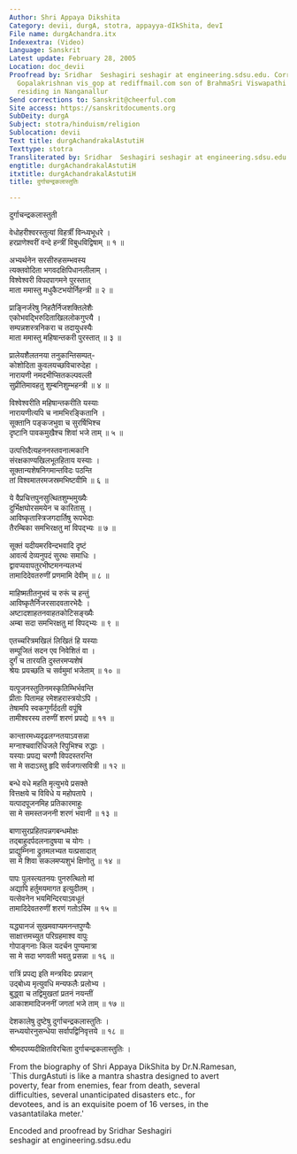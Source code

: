 ```yaml
---
Author: Shri Appaya Dikshita
Category: devii, durgA, stotra, appayya-dIkShita, devI
File name: durgAchandra.itx
Indexextra: (Video)
Language: Sanskrit
Latest update: February 28, 2005
Location: doc_devii
Proofread by: Sridhar  Seshagiri seshagir at engineering.sdsu.edu. Corrected by Viswapathi
  Gopalakrishnan vis_gop at rediffmail.com son of BrahmaSri Viswapathi Sastrigal,
  residing in Nanganallur
Send corrections to: Sanskrit@cheerful.com
Site access: https://sanskritdocuments.org
SubDeity: durgA
Subject: stotra/hinduism/religion
Sublocation: devii
Text title: durgAchandrakalAstutiH
Texttype: stotra
Transliterated by: Sridhar  Seshagiri seshagir at engineering.sdsu.edu
engtitle: durgAchandrakalAstutiH
itxtitle: durgAchandrakalAstutiH
title: दुर्गाचन्द्रकलास्तुतिः

---
```

  
 दुर्गाचन्द्रकलास्तुती   
  
वेधोहरीश्वरस्तुत्यां विहर्त्रीं विन्ध्यभूधरे ।  
हरप्राणेश्वरीं वन्दे हन्त्रीं विबुधविद्विषाम् ॥ १ ॥  
  
अभ्यर्थनेन सरसीरुहसम्भवस्य  
त्यक्तवोदिता भगवदक्षिपिधानलीलाम् ।  
विश्वेश्वरी विपदपागमने पुरस्तात्  
माता ममास्तु मधुकैटभयोर्निहन्त्री ॥ २ ॥  
  
प्राङ्निर्जरेषु निहतैर्निजशक्तिलेशैः  
एकोभवद्भिरुदिताखिललोकगुप्त्यै ।  
सम्पन्नशस्त्रनिकरा च तदायुधस्यैः  
माता ममास्तु महिषान्तकरी पुरस्तात् ॥ ३ ॥  
  
प्रालेयशैलतनया तनुकान्तिसम्पत्-  
कोशोदिता कुवलयच्छविचारुदेहा ।  
नारायणी नमदभीप्सितकल्पवल्ली  
सुप्रीतिमावहतु शुम्बनिशुम्भहन्त्री ॥ ४ ॥  
  
विश्वेश्वरीति महिषान्तकरीति यस्याः  
नारायणीत्यपि च नामभिरङ्कितानि ।  
सूक्तानि पङ्कजभुवा च सुरर्षिभिश्च  
दृष्टानि पावकमुखैश्च शिवां भजे ताम् ॥ ५ ॥  
  
उत्पत्तिदैत्यहननस्तवनात्मकानि  
संरक्षकाण्यखिलभूतहिताय यस्याः ।  
सूक्तान्यशेषनिगमान्तविदः पठन्ति  
तां विश्वमातरमजस्रमभिष्टवीमि ॥ ६ ॥  
  
ये वैप्रचित्तपुनसुत्थितशुम्भमुख्यैः  
दुर्भिक्षघोरसमयेन च कारितासु ।  
आविष्कृतास्त्रिजगदार्तिषु रूपभेदाः  
तैरम्बिका समभिरक्षतु मां विपद्भ्यः ॥ ७ ॥  
  
सूक्तं यदीयमरविन्दभवादि दृष्टं  
आवर्त्य देव्यनुपदं सुरथः समाधिः ।  
द्वावप्यवापतुरभीष्टमनन्यलभ्यं  
तामादिदेवतरुणीं प्रणमामि देवीम् ॥ ८ ॥  
  
माहिष्मतीतनुभवं च रुरूं च हन्तुं  
आविष्कृतैर्निजरसादवतारभेदैः ।  
अष्टादशाहतनवाहतकोटिसङ्ख्यैः  
अम्बा सदा समभिरक्षतु मां विपद्भ्यः ॥ ९ ॥  
  
एतच्चरित्रमखिलं लिखितं हि यस्याः  
सम्पूजितं सदन एव निवेशितं वा ।  
दुर्गं च तारयति दुस्तरमप्यशेषं  
श्रेयः प्रयच्छति च सर्वमुमां भजेताम् ॥ १० ॥  
  
यत्पूजनस्तुतिनमस्कृतिम्भिर्भवन्ति  
प्रीताः पितामह रमेशहरास्त्रयोऽपि ।  
तेषामपि स्वकगुर्णंर्ददती वपूंषि  
तामीश्वरस्य तरुणीं शरणं प्रपद्ये ॥ ११ ॥  
  
कान्तारमध्यदृढलग्नतयाऽवसन्ना  
मग्नाश्चवारिधिजले रिपुभिश्च रुद्धाः ।  
यस्याः प्रपद्य चरणौ विपदस्तरन्ति  
सा मे सदाऽस्तु हृदि सर्वजगत्सवित्री ॥ १२ ॥  
  
बन्धे वधे महति मृत्युभये प्रसक्ते  
वित्तक्षये च विविधे य महोपतापे ।  
यत्पादपूजनमिह प्रतिकारमाहुः  
सा मे समस्तजननी शरणं भवानी ॥ १३ ॥  
  
बाणासुरप्रहितपन्नगबन्धमोक्षः  
तद्बाहुदर्पदलनादुषया च योगः ।  
प्राद्युम्निना द्रुतमलभ्यत यत्प्रसादात्  
सा मे शिवा सकलमप्यशुभं क्षिणोतु ॥ १४ ॥  
  
पापः पुलस्त्यतनयः पुनरुत्थितो मां  
अद्यापि हर्तुमयमागत इत्युदीतम् ।  
यत्सेवनेन भयमिन्दिरयाऽवधूतं  
तामादिदेवतरुणीं शरणं गतोऽस्मि ॥ १५ ॥  
  
यद्ध्यानजं सुखमवाप्यमनन्तपुण्यैः  
साक्षात्तमच्युत परिग्रहमाश्व वापुः  
गोपाङ्गनाः किल यदर्चन पुण्यमात्रा  
सा मे सदा भगवती भवतु प्रसन्ना ॥ १६ ॥  
  
रात्रिं प्रपद्य इति मन्त्रविदः प्रपन्नान्  
उद्बोध्य मृत्युवधि मन्यफलैः प्रलोभ्य ।  
बुद्ध्वा च तद्विमुखतां प्रतनं नयन्तीं  
आकाशमादिजननीं जगतां भजे ताम् ॥ १७ ॥  
  
देशकालेषु दुष्टेषु दुर्गाचन्द्रकलास्तुतिः ।  
सन्ध्ययोरनुसन्धेया सर्वापद्विनिवृत्तये ॥ १८ ॥  
  
श्रीमदपय्यदीक्षितविरचिता दुर्गाचन्द्रकलास्तुतिः ।  
  
  
  
From the biography of Shri Appaya DikShita by Dr.N.Ramesan,  
`This durgAstuti is like a mantra shastra designed to avert  
poverty, fear from enemies, fear from death, several  
difficulties, several unanticipated disasters etc., for  
devotees, and is an exquisite poem of 16 verses, in the  
vasantatilaka meter.'  
  
  
  
Encoded and proofread by Sridhar Seshagiri  
seshagir at engineering.sdsu.edu  
  
